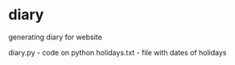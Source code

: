 # diary
generating diary for website

diary.py - code on python
holidays.txt - file with dates of holidays
